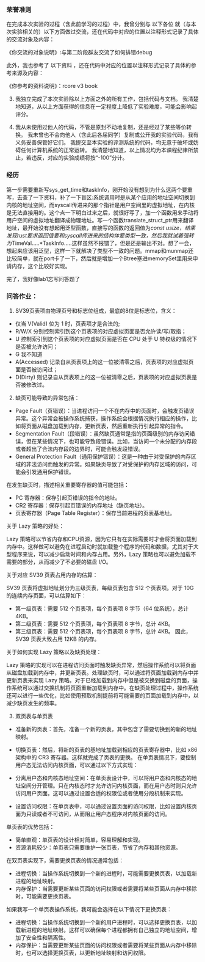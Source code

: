 ### 荣誉准则

在完成本次实验的过程（含此前学习的过程）中，我曾分别与 以下各位 就（与本次实验相关的）以下方面做过交流，还在代码中对应的位置以注释形式记录了具体的交流对象及内容：

《你交流的对象说明》:与第二阶段群友交流了如何排错debug

此外，我也参考了 以下资料 ，还在代码中对应的位置以注释形式记录了具体的参考来源及内容：

《你参考的资料说明》：rcore v3 book

3. 我独立完成了本次实验除以上方面之外的所有工作，包括代码与文档。 我清楚地知道，从以上方面获得的信息在一定程度上降低了实验难度，可能会影响起评分。

4. 我从未使用过他人的代码，不管是原封不动地复制，还是经过了某些等价转换。 我未曾也不会向他人（含此后各届同学）复制或公开我的实验代码，我有义务妥善保管好它们。 我提交至本实验的评测系统的代码，均无意于破坏或妨碍任何计算机系统的正常运转。 我清楚地知道，以上情况均为本课程纪律所禁止，若违反，对应的实验成绩将按“-100”分计。

### 经历
第一步需要重新写sys_get_time和taskInfo，刚开始没有想到为什么这两个要重写，去查了一下资料，补了一下盲区:系统调用时是从某个应用的地址空间切换到内核的地址空间，而syscall传进来的那个指针是用户空间里的虚拟地址，在内核是无法直接用的。这个点一下明白过来之后，就很好写了，加一个函数用来手动将用户空间的虚拟地址翻译成物理地址。写一个函数translate_struct_ptr用来翻译地址，最开始没有想起用泛型函数，直接写的函数的返回值为*const usize，结果发现rust要求返回值要和syscall传进来的结构体要类型一致，然后我就试着强转为*TimeVal.....*TaskInfo.....这样虽然不报错了，但是还是输出不对。想了一会，想起来应该用泛型，这样一下就解决了类型不一致的问题。mmap和munmap还比较简单，就在port卡了一下，然后就是增加一个Btree塞进memorySet里用来申请内存，这个比较好实现。

完了，我好像lab1忘写问答题了

### 问答作业：
1. SV39页表项由物理页号和标志位组成，最底的8位是标志位，含义： 
- 仅当 V(Valid) 位为 1 时，页表项才是合法的;
- R/W/X 分别控制索引到这个页表项的对应虚拟页面是否允许读/写/取指；
- U 控制索引到这个页表项的对应虚拟页面是否在 CPU 处于 U 特权级的情况下是否被允许访问；
- G 我不知道
- A(Accessed) 记录自从页表项上的这一位被清零之后，页表项的对应虚拟页面是否被访问过；
- D(Dirty) 则记录自从页表项上的这一位被清零之后，页表项的对应虚拟页表是否被修改过。

2. 缺页可能导致的异常包括：
- Page Fault（页错误）：当进程访问一个不在内存中的页面时，会触发页错误异常。这个异常会被操作系统捕获，操作系统会根据情况执行相应的操作，比如将页面从磁盘加载到内存，更新页表，然后重新执行引起异常的指令。
- Segmentation Fault（段错误）：虽然缺页通常是指的页面级别的内存访问错误，但在某些情况下，也可能导致段错误。比如，当访问一个未分配的内存段或者超出了合法内存段的边界时，可能会触发段错误。
- General Protection Fault（通用保护错误）：这是一种由于对受保护的内存区域的非法访问而触发的异常。如果缺页导致了对受保护的内存区域的访问，可能会引发通用保护错误。

在发生缺页时，描述相关重要寄存器的值可能包括：
- PC 寄存器：保存引起页错误的指令的地址。
- CR2 寄存器：保存引起页错误的内存地址（缺页地址）。
- 页表寄存器（Page Table Register）：保存当前进程的页表基地址。

关于 Lazy 策略的好处：

Lazy 策略可以节省内存和CPU资源，因为它只有在实际需要时才会将页面加载到内存中。这样做可以避免在进程启动时就加载整个程序的代码和数据，尤其对于大型程序来说，可以减少启动时间和内存占用。另外，Lazy 策略也可以避免加载不需要的部分，从而减少了不必要的磁盘 I/O。

关于对应 SV39 页表占用内存的估算：

SV39 页表将虚拟地址划分为三级页表，每级页表包含 512 个页表项。对于 10G 的连续内存页面，可以估算如下：

- 第一级页表：需要 512 个页表项，每个页表项 8 字节（64 位系统），总计 4KB。
- 第二级页表：需要 512 个页表项，每个页表项 8 字节，总计 4KB。
- 第三级页表：需要 512 个页表项，每个页表项 8 字节，总计 4KB。
因此，SV39 页表大致占用 12KB 的内存。

关于如何实现 Lazy 策略以及缺页处理：

Lazy 策略的实现可以在进程访问页面时触发缺页异常，然后操作系统可以将页面从磁盘加载到内存中，并更新页表。处理缺页时，可以通过将页面加载到内存中并更新页表来实现 Lazy 策略。对于已经加载到内存中但是被交换到磁盘的页面，操作系统可以通过交换机制将页面重新加载到内存中。在缺页处理过程中，操作系统还可以进行一些优化，比如使用预取机制提前将可能需要的页面加载到内存中，以减少缺页发生的频率。

3. 双页表与单页表

- 准备新的页表：首先，准备一个新的页表，其中包含了需要切换到的新的地址映射。
- 切换页表：然后，将新的页表的基地址加载到相应的页表寄存器中，比如 x86 架构中的 CR3 寄存器。这样就完成了页表的更换。
在单页表情况下，要控制用户态无法访问内核页面，可以通过以下方式实现：

- 分离用户态和内核态地址空间：在单页表设计中，可以将用户态和内核态的地址空间分开管理。只在内核态时才允许访问内核页面，而在用户态时则只允许访问用户页面。这可以通过设置合适的权限位或者使用分段机制来实现。
- 设置访问权限：在单页表中，可以通过设置页面的访问权限，比如设置内核页面为只读或者不可访问，从而阻止用户态程序对内核页面的访问。

单页表的优势包括：
- 简单直观：单页表的设计相对简单，容易理解和实现。
- 资源消耗较少：单页表只需要维护一张页表，节省了内存和其他资源。

在双页表实现下，需要更换页表的情况通常包括：
- 进程切换：当操作系统切换到一个新的进程时，可能需要更换页表，以加载新进程的地址映射。
- 内存保护：当需要更新某些页面的访问权限或者需要将某些页面从内存中移除时，可能需要更换页表。

如果我写一个单页表操作系统，我可能会选择在以下情况下更换页表：
- 进程切换：当操作系统切换到一个新的用户进程时，可以选择更换页表，以加载新进程的地址映射。这样可以确保每个进程都拥有自己独立的地址空间，增加了安全性和隔离性。
- 内存保护：当需要更新某些页面的访问权限或者需要将某些页面从内存中移除时，也可以选择更换页表，以更新地址映射和访问权限。




